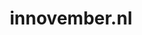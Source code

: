 ---
layout: post
title:  "innovember.nl"
internal_url:  "/dutchgov/innovember.nl.html"
categories: dutchgov
---
